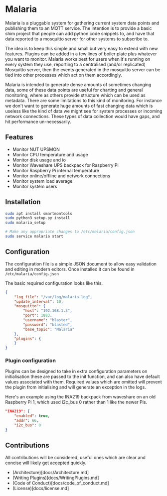 # Malaria

Malaria is a pluggable system for gathering current system data points and publishing them to an MQTT service. The
intention is to provide a basic shim project that people can add python code snippets to, and have that data
reported to a mosquitto server for other systems to subscribe to.

The idea is to keep this simple and small but very easy to extend with new features. Plugins can be added in a few
lines of boiler plate plus whatever you want to monitor. Malaria works best for users when it's running on every
system they use, reporting to a centralised (and/or replicated) Mosquitto server, then the events generated in the
mosquitto server can be tied into other processes which act on them accordingly.

Malaria is intended to generate dense amounts of sometimes changing data, some of these data points are useful for
charting and general monitoring, where as others provide structure which can be used as metadata. There are some
limitations to this kind of monitoring. For instance we don't want to generate huge amounts of fast changing data
which is useless like the kind of data we might see for system processes or incoming network connections. These
types of data collection would have gaps, and hit performance un-necessarily.

## Features

 - Monitor NUT UPSMON
 - Monitor CPU temperature and usage
 - Monitor disk usage and io
 - Monitor Waveshare UPS backpack for Raspberry Pi
 - Monitor Raspberry Pi internal temperature
 - Monitor online/offline and network connections
 - Monitor system load average
 - Monitor system users

## Installation

```bash
sudo apt install smartmontools
sudo python3 setup.py install
sudo malaria_setup

# Make any appropriate changes to /etc/malaria/config.json
sudo service malaria start
```

## Configuration

The configuration file is a simple JSON document to allow easy validation
and editing in modern editors. Once installed it can be found in ```/etc/malaria/config.json```

The basic required configuration looks like this.
```json
{
    "log_file": "/var/log/malaria.log",
    "update_interval": 10,
    "mosquitto": {
        "host": "192.168.1.3",
        "port": 1883,
        "username": "blaster",
        "password": "blasted",
        "base_topic": "Malaria"
    },
    "plugins": {
    }
}
```

### Plugin configuration

Plugins can be designed to take in extra configuration parameters on initialisation
these are passed to the init function, and can also have default values associated with
them. Required values which are omitted will prevent the plugin from initialising and
will generate an exception in the logs.

Here's an example using the INA219 backpack from waveshare on an old Raspberry Pi 1,
which used i2c_bus 0 rather than 1 like the newer Pis.

```json
"INA219": {
    "enabled": true,
    "addr": 66,
    "i2c_bus": 0
}
```


## Contributions

All contributions will be considered, useful ones which are clear and concise will likely
get accepted quickly.

- (Architecture)[docs/Architecture.md]
- (Writing Plugins)[docs/WritingPlugins.md]
- (Code of Conduct)[docs/code_of_conduct.md]
- (License)[docs/license.md]
